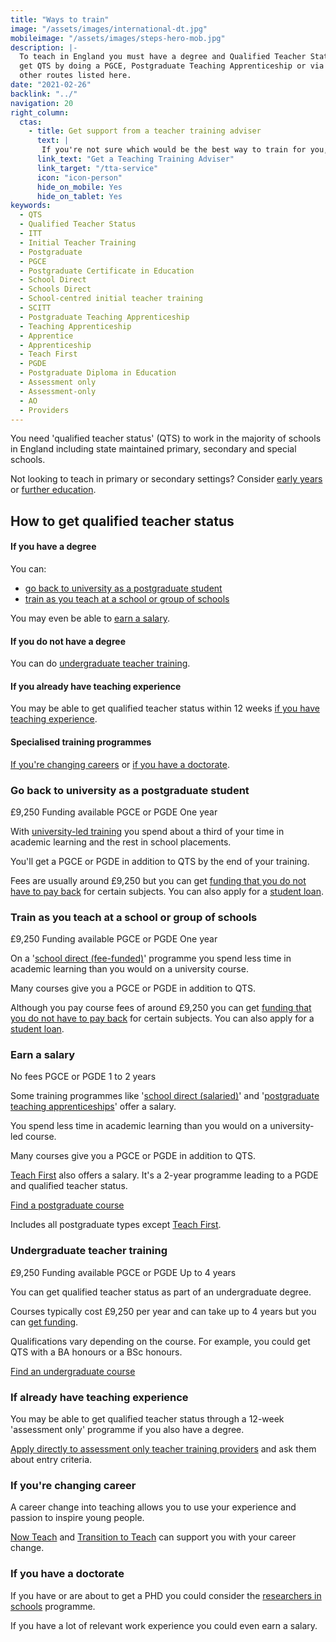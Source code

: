 ```yaml
---
title: "Ways to train"
image: "/assets/images/international-dt.jpg"
mobileimage: "/assets/images/steps-hero-mob.jpg"
description: |-
  To teach in England you must have a degree and Qualified Teacher Status. You can
  get QTS by doing a PGCE, Postgraduate Teaching Apprenticeship or via one of the
  other routes listed here.
date: "2021-02-26"
backlink: "../"
navigation: 20
right_column:
  ctas:
    - title: Get support from a teacher training adviser
      text: |
       If you're not sure which would be the best way to train for you, you can get personalised support from a teacher training adviser.
      link_text: "Get a Teaching Training Adviser"
      link_target: "/tta-service"
      icon: "icon-person"
      hide_on_mobile: Yes
      hide_on_tablet: Yes
keywords:
  - QTS
  - Qualified Teacher Status
  - ITT
  - Initial Teacher Training
  - Postgraduate
  - PGCE
  - Postgraduate Certificate in Education
  - School Direct
  - Schools Direct
  - School-centred initial teacher training
  - SCITT
  - Postgraduate Teaching Apprenticeship
  - Teaching Apprenticeship
  - Apprentice
  - Apprenticeship
  - Teach First
  - PGDE
  - Postgraduate Diploma in Education
  - Assessment only
  - Assessment-only
  - AO
  - Providers
---
```


You need 'qualified teacher status' (QTS) to work in the majority of schools in England including state maintained primary, secondary and special schools.

Not looking to teach in primary or secondary settings? Consider [early years](/early-years-teaching-training) or [further education](/further-education-teacher-training).

## How to get qualified teacher status

#### If you have a degree

You can:

* [go back to university as a postgraduate student](#go-back-to-university-as-a-postgraduate-student)
* [train as you teach at a school or group of schools](#_ks4us698kqkh)

You may even be able to [earn a salary](#earn-a-salary).

#### If you do not have a degree

You can do [undergraduate teacher training](#undergraduate-teacher-training).

#### If you already have teaching experience

You may be able to get qualified teacher status within 12 weeks [if you have teaching experience](#if-you-already-have-teaching-experience-1).

#### Specialised training programmes

[If you're changing careers](#if-youre-changing-career) or [if you have a doctorate](#if-you-have-a-doctorate).

<div>
  <h3>Go back to university as a postgraduate student</h3>
  <span class="badge pink">£9,250</span>
  <span class="badge cyan">Funding available</span>
  <span class="badge dark-blue">PGCE or PGDE</span>
  <span class="badge purple">One year</span>
</div>

With [university-led training](#compare-popular-types-of-postgraduate-primary-and-secondary-teacher-training) you spend about a third of your time in academic learning and the rest in school placements.

You'll get a PGCE or PGDE in addition to QTS by the end of your training.

Fees are usually around £9,250 but you can get [funding that you do not have to pay back](https://review-get-into-teaching-app-1182.london.cloudapps.digital/funding-your-training#bursaries-and-scholarships) for certain subjects. You can also apply for a [student loan](https://review-get-into-teaching-app-1182.london.cloudapps.digital/funding-your-training#tuition-fee-and-maintenance-loans).

<div>
  <h3>Train as you teach at a school or group of schools</h3>
  <span class="badge pink">£9,250</span>
  <span class="badge cyan">Funding available</span>
  <span class="badge dark-blue">PGCE or PGDE</span>
  <span class="badge purple">One year</span>
</div>

On a '[school direct (fee-funded)](#compare-popular-types-of-postgraduate-primary-and-secondary-teacher-training)' programme you spend less time in academic learning than you would on a university course.

Many courses give you a PGCE or PGDE in addition to QTS.

Although you pay course fees of around £9,250 you can get [funding that you do not have to pay back](https://review-get-into-teaching-app-1182.london.cloudapps.digital/funding-your-training#bursaries-and-scholarships) for certain subjects. You can also apply for a [student loan](https://review-get-into-teaching-app-1182.london.cloudapps.digital/funding-your-training#tuition-fee-and-maintenance-loans).  


<div>
  <h3>Earn a salary</h3>
  <span class="badge pink">No fees</span>
  <span class="badge dark-blue">PGCE or PGDE</span>
  <span class="badge purple">1 to 2 years</span>
</div>

Some training programmes like '[school direct (salaried)](#compare-popular-types-of-postgraduate-primary-and-secondary-teacher-training)' and '[<span class="underline">postgraduate teaching apprenticeships</span>](#compare-popular-types-of-postgraduate-primary-and-secondary-teacher-training)' offer a salary.

You spend less time in academic learning than you would on a university-led course.

Many courses give you a PGCE or PGDE in addition to QTS.

[Teach First](#compare-popular-types-of-postgraduate-primary-and-secondary-teacher-training)
also offers a salary. It's a 2-year programme leading to a PGDE and
qualified teacher status.

<a href="https://www.gov.uk/find-postgraduate-teacher-training-courses" class="button">Find a postgraduate course</a>
  
Includes all postgraduate types except [<span class="underline">Teach First</span>](https://www.teachfirst.org.uk/).

<div>
  <h3>Undergraduate teacher training</h3>
  <span class="badge pink">£9,250</span>
  <span class="badge cyan">Funding available</span>
  <span class="badge dark-blue">PGCE or PGDE</span>
  <span class="badge purple">Up to 4 years</span>
</div>

You can get qualified teacher status as part of an undergraduate degree.

Courses typically cost £9,250 per year and can take up to 4 years but you can [get funding](https://www.gov.uk/student-finance-calculator).

Qualifications vary depending on the course. For example, you could get
QTS with a BA honours or a BSc honours.

<a href="https://digital.ucas.com/search" class="button">Find an undergraduate course</a>

### If already have teaching experience

You may be able to get qualified teacher status through a 12-week 'assessment only' programme if you also have a degree.

[Apply directly to assessment only teacher training providers](/assessment-only-providers) and ask them about entry criteria.

### If you're changing career

A career change into teaching allows you to use your experience and
passion to inspire young people.

[Now Teach](https://nowteach.org.uk/) and [Transition to Teach](https://www.transitiontoteach.co.uk/) can support you with your career change.

### If you have a doctorate

If you have or are about to get a PHD you could consider the [researchers in schools](https://thebrilliantclub.org/researchers-in-schools/) programme.

If you have a lot of relevant work experience you could even earn a salary.
